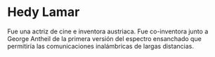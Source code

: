 # Hedy Lamar

Fue una actriz de cine e inventora austriaca. Fue co-inventora junto a George Antheil de la primera versión del espectro ensanchado que permitiría las comunicaciones inalámbricas de largas distancias.